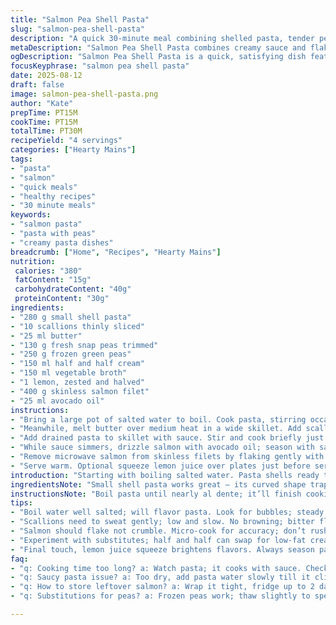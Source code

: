 ```yaml
---
title: "Salmon Pea Shell Pasta"
slug: "salmon-pea-shell-pasta"
description: "A quick 30-minute meal combining shelled pasta, tender peas, and flaky salmon. Uses light cream and chicken broth for sauce, complemented by fresh green onions. A balanced dish with bright textures and rich protein."
metaDescription: "Salmon Pea Shell Pasta combines creamy sauce and flaky salmon. Quick weeknight meal packs flavors, textures with fresh vegetables."
ogDescription: "Salmon Pea Shell Pasta is a quick, satisfying dish featuring tender peas, creamy sauce, and flaky salmon in just 30 minutes."
focusKeyphrase: "salmon pea shell pasta"
date: 2025-08-12
draft: false
image: salmon-pea-shell-pasta.png
author: "Kate"
prepTime: PT15M
cookTime: PT15M
totalTime: PT30M
recipeYield: "4 servings"
categories: ["Hearty Mains"]
tags:
- "pasta"
- "salmon"
- "quick meals"
- "healthy recipes"
- "30 minute meals"
keywords:
- "salmon pasta"
- "pasta with peas"
- "creamy pasta dishes"
breadcrumb: ["Home", "Recipes", "Hearty Mains"]
nutrition: 
 calories: "380"
 fatContent: "15g"
 carbohydrateContent: "40g"
 proteinContent: "30g"
ingredients:
- "280 g small shell pasta"
- "10 scallions thinly sliced"
- "25 ml butter"
- "130 g fresh snap peas trimmed"
- "250 g frozen green peas"
- "150 ml half and half cream"
- "150 ml vegetable broth"
- "1 lemon, zested and halved"
- "400 g skinless salmon filet"
- "25 ml avocado oil"
instructions:
- "Bring a large pot of salted water to boil. Cook pasta, stirring occasionally, until just shy of al dente. Should still have bite but cook fast later in sauce. Reserve 100 ml cooking water before draining. Toss pasta lightly with a splash of oil to prevent sticking."
- "Meanwhile, melt butter over medium heat in a wide skillet. Add scallions; sweat gently until soft, releasing sweet onion aroma without color. Toss in snap peas; sauté 3 minutes until crisp tender. Add frozen peas, lemon zest, half and half, and vegetable broth. Simmer, adjusting heat so liquid rolls gently, about 4 minutes or until snap peas soften but still have snap. Season now with salt and pepper carefully; flavors concentrate in sauce."
- "Add drained pasta to skillet with sauce. Stir and cook briefly just until pasta soaks some sauce and sauce thickens slightly; if too dry, splash reserved pasta water by tablespoons. The sauce clings well now. Check seasoning again."
- "While sauce simmers, drizzle salmon with avocado oil; season with salt and pepper. Place in microwave-safe dish, cover loosely with microwave-safe wrap. Cook 2-3 minutes in microwave on medium power, depending on wattage; check flakes easily with fork. Avoid overcooking; salmon should be moist and flaky, not rubbery."
- "Remove microwave salmon from skinless filets by flaking gently with fork. Fold salmon gently into pasta or serve atop individual portions."
- "Serve warm. Optional squeeze lemon juice over plates just before serving to brighten flavors and cut richness."
introduction: "Starting with boiling salted water. Pasta shells ready to catch every bite of sauce. Steam hisses from pan. Onions soften, scent builds. Peas add pops of sweetness and snap. Cream and broth swirl into silky, barely thick sauce. Salmon prepped, quick-steamed in microwave to keep moist, intact flakes. Lemon brightens, cuts fat just right. Timing’s tight but relaxed. Watch textures, not clocks. Don’t overcook peas; green vibrancy fades fast. Salmon should flake with light prodding, never crumble or dry. Simple prep maximizes flavor efficiency. This is quick weeknight fare that fills, pleases, and frees the cook to relax sooner. Master technique for multitasking kitchens. Good pasta like this? Takes sauce and protein all the way."
ingredientsNote: "Small shell pasta works great — its curved shape traps sauce like a bowl. If unavailable, use orecchiette or even conchiglie. The snap peas could be swapped for fresh sugar snap peas or snow peas, trimmed well; they provide a slightly different crunch but overall texture is key. Half and half cream balances richness and lightness; low-fat cream or even coconut milk are possible swaps but note flavor will shift. Vegetable broth replaced chicken broth to lighten and for plant-based option, but stock concentration affects final taste. Avocado oil has a clean flavor and high smoke point for salmon; olive oil is a direct substitute but use mild variety to avoid overpowering. Lemon zest wakes sauce gently; skip if unavailable but add finishing squeeze juice. Butter provides richness and emulsification with scallions; use light olive oil if dairy-free. Frozen peas frozen solid? Thaw slightly for quicker cooking and texture control."
instructionsNote: "Boil pasta until nearly al dente; it’ll finish cooking in sauce, saving time and preventing mush. Reserve pasta water — starch from cooking will bind sauce and keep everything cohesive. Sweating scallions slowly releases sweetness; avoid browning which signals bitterness and alters flavor. Snap peas must retain bite; cook too long and they lose characteristic crunch and vibrant color. The simmer time for sauce is brief, just to meld flavors and soften peas, not to reduce dramatically. Tossing pasta into sauce activates a marriage of starch and fat — watch for sauce clinging and slight thickening as moisture reduces. Microwave salmon speeds cooking but requires attention — power settings vary wildly. Test early and often with flake test. Flesh should separate easily but still look moist and translucent near center. Overcooked salmon dries and flakes apart harshly. Flake salmon gently to keep nice chunky texture in final dish. A lemon squeeze before serving is classic to lift richness. Salt and pepper at end critical — sauce intensity concentrates, seasoning early risks too salty final plate. These tweaks and disciplines separate good from forgettable."
tips:
- "Boil water well salted; will flavor pasta. Look for bubbles; steady boil key. Salty water, crucial not to skimp. Cook pasta until just shy of al dente; it'll finish in sauce. Reserve that water, 100 ml at least; great for sauce later, keeping it cohesive. Don't let pasta stick; splash of oil helps."
- "Scallions need to sweat gently; low and slow. No browning; bitter flavor ruins dish. Aromas here signal you're on right track. Snap peas should stay vibrant; 3 minutes max. Frozen peas add color. Cream and broth softens; about 4 minutes till flavors meld. Taste and adjust seasoning at end."
- "Salmon should flake not crumble. Micro-cook for accuracy; don’t rush. Cover loosely. Start at 2 minutes; check. Should look moist, translucent inside. Adjust time based on wattage. Overcook turns it rubber like; avoid that. Gentle flaking keeps flakes intact, helpful for presentation."
- "Experiment with substitutes; half and half can swap for low-fat cream or coconut milk. Flavor varies. Vegetable broth replaces chicken; keep it light. Love snap peas? For crunch, sugar snap peas work too. Olive oil good for salmon; use mild type to avoid overpowering."
- "Final touch, lemon juice squeeze brightens flavors. Always season pasta at the end; salt concentration changes as sauce reduces. Be mindful of textures—pasta should cling sauce. Check seasoning in steps, small adjustments. Timing is tight; control is key for a balanced meal."
faq:
- "q: Cooking time too long? a: Watch pasta; it cooks with sauce. Check often. Keep it al dente but not mushy. Sauce thickens too; adjust heat as needed."
- "q: Saucy pasta issue? a: Too dry, add pasta water slowly till it clings. Or, reduce heat more for gentle simmer. If too runny, increase heat; let reduce."
- "q: How to store leftover salmon? a: Wrap it tight, fridge up to 2 days but flavor fades fast. Reheat gentle; microwave on low."
- "q: Substitutions for peas? a: Frozen peas work; thaw slightly to speed. Fresh peas better if available. Snap or snow peas also work, trim well."

---
```

